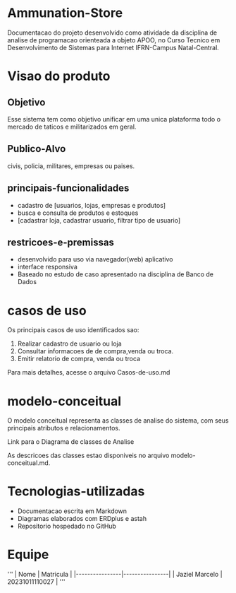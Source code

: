 # Ammunation-Store

  Documentacao do projeto desenvolvido como atividade da disciplina de analise de programacao orienteada a objeto APOO, no Curso Tecnico em Desenvolvimento de Sistemas para Internet IFRN-Campus Natal-Central.

# Visao do produto

## Objetivo
  Esse sistema tem como objetivo unificar em uma unica plataforma todo o mercado de taticos e militarizados em geral.

## Publico-Alvo
  civis, policia, militares, empresas ou paises.

## principais-funcionalidades

  - cadastro de [usuarios, lojas, empresas e produtos]
  - busca e consulta de produtos e estoques
  - [cadastrar loja, cadastrar usuario, filtrar tipo de usuario]

## restricoes-e-premissas

  - desenvolvido para uso via navegador(web) aplicativo
  - interface responsiva
  - Baseado no estudo de caso apresentado na disciplina de Banco de Dados

# casos de uso

  Os principais casos de uso identificados sao:

  1. Realizar cadastro de usuario ou loja
  2. Consultar informacoes de de compra,venda ou troca.
  3. Emitir relatorio de compra, venda ou troca

  Para mais detalhes, acesse o arquivo Casos-de-uso.md

# modelo-conceitual

  O modelo conceitual representa as classes de analise do sistema, com seus principais atributos e relacionamentos.

  Link para o Diagrama de classes de Analise
  
  As descricoes das classes estao disponiveis no arquivo modelo-conceitual.md.

# Tecnologias-utilizadas

  - Documentacao escrita em Markdown
  - Diagramas elaborados com ERDplus e astah
  - Repositorio hospedado no GitHub

  # Equipe

'''
|      Nome      |   Matricula    |
|----------------|----------------|
| Jaziel Marcelo | 20231011110027 |
'''